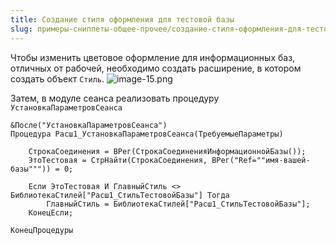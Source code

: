 ```yaml
---
title: Создание стиля оформления для тестовой базы
slug: примеры-сниппеты-общее-прочее/создание-стиля-оформления-для-тестовой-базы
---
```

Чтобы изменить цветовое оформление для информационных баз, отличных от рабочей, необходимо создать расширение, в котором создать объект `Стиль`.
![image-15.png](https://sinenikolsky.ru/s/QEWSKmHn7HKGJX4/download?path=%2F2025%2F04%2F16&files=e9650922-0cc5-4e5d-a9a1-4a0ffb32414b.png)

Затем, в модуле сеанса реализовать процедуру `УстановкаПараметровСеанса`
```bsl
&После("УстановкаПараметровСеанса")
Процедура Расш1_УстановкаПараметровСеанса(ТребуемыеПараметры)
	
	СтрокаСоединения = ВРег(СтрокаСоединенияИнформационнойБазы());
	ЭтоТестовая = СтрНайти(СтрокаСоединения, ВРег("Ref=""имя-вашей-базы""")) = 0;
	
	Если ЭтоТестовая И ГлавныйСтиль <> БиблиотекаСтилей["Расш1_СтильТестовойБазы"] Тогда
		ГлавныйСтиль = БиблиотекаСтилей["Расш1_СтильТестовойБазы"];
	КонецЕсли;
	
КонецПроцедуры
```